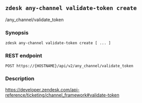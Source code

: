 ## `zdesk any-channel validate-token create`

/any_channel/validate_token

### Synopsis

    zdesk any-channel validate-token create [ ... ]

### REST endpoint

    POST https://{HOSTNAME}/api/v2/any_channel/validate_token

### Description

https://developer.zendesk.com/api-reference/ticketing/channel_framework#validate-token

